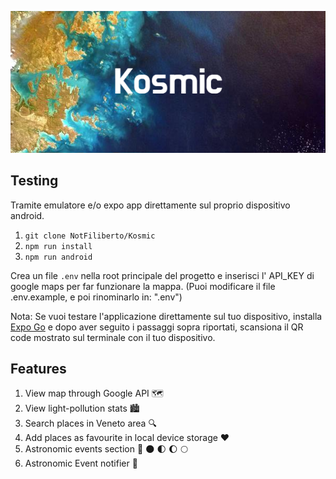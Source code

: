 ![plot](./assets/images/Kosmic.png)

## Testing

Tramite emulatore e/o expo app direttamente sul proprio dispositivo android.

1. `git clone NotFiliberto/Kosmic`
2. `npm run install`
3. `npm run android`

Crea un file `.env` nella root principale del progetto e inserisci l' API_KEY di google maps per far funzionare la mappa. (Puoi modificare il file .env.example, e poi rinominarlo in: ".env")

Nota: Se vuoi testare l'applicazione direttamente sul tuo dispositivo, installa [Expo Go](https://expo.dev/client) e dopo aver seguito i passaggi sopra riportati, scansiona il QR code mostrato sul terminale con il tuo dispositivo.

## Features


1. View map through Google API 🗺️ 
2. View light-pollution stats 🏙️
3. Search places in Veneto area 🔍
4. Add places as favourite in local device storage ❤️
5. Astronomic events section 🌠 🌑 🌓 🌔 🌕
6. Astronomic Event notifier 📱
